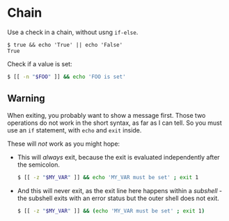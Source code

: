 # Chain

Use a check in a chain, without usng `if-else`.

```console
$ true && echo 'True' || echo 'False'
True
```

Check if a value is set:

```sh
$ [[ -n "$FOO" ]] && echo 'FOO is set'
```


## Warning

When exiting, you probably want to show a message first. Those two operations do not work in the short syntax, as far as I can tell. So you must use an `if` statement, with `echo` and `exit` inside.

These will _not_ work as you might hope:

- This will _always_ exit, because the exit is evaluated independently after the semicolon.
    ```sh
    $ [[ -z "$MY_VAR" ]] && echo 'MY_VAR must be set' ; exit 1
    ```
- And this will never exit, as the exit line here happens within a _subshell_ - the subshell exits with an error status but the outer shell does not exit.
    ```sh
    $ [[ -z "$MY_VAR" ]] && (echo 'MY_VAR must be set' ; exit 1)
    ```
 
